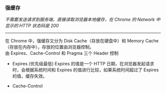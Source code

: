 ### 强缓存

*不需要发送请求到服务端，直接读取浏览器本地缓存，在 Chrome 的 Network 中显示的 HTTP 状态码是 200*
 
---
在 Chrome 中，强缓存又分为 Disk Cache（存放在硬盘中）和 Memory Cache（存放在内存中），存放的位置由浏览器控制。  
 由 Expires、Cache-Control 和 Pragma 三个 Header 控制

* Expires (优先级最低)
Expires 的值是一个 HTTP 日期，在浏览器发起请求时，会根据系统时间和 Expires 的值进行比较，如果系统时间超过了 Expires 的值，缓存失效。

* Cache-Control
